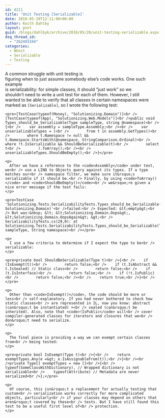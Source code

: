 ```yaml
---
id: 4211
title: 'Unit Testing [Serializable]'
date: 2010-05-20T12:11:00+00:00
author: Keith Dahlby
layout: post
guid: /blogs/dahlbyk/archive/2010/05/20/unit-testing-serializable.aspx
dsq_thread_id:
  - "262493344"
categories:
  - NUnit
  - Serializable
  - Testing
---
```

<div class="content">
  <div class="snap_preview">
    <p>
      A common struggle with unit testing is<br /> figuring when to just assume somebody else&rsquo;s code works. One such example<br /> is serializability: for simple classes, it should &ldquo;just work&rdquo; so we<br /> shouldn&rsquo;t need to write a unit test for each of them. However, I still<br /> wanted to be able to verify that all classes in certain namespaces were<br /> marked as <code>[Serializable]</code>, so I wrote the following test:
    </p>
    
    <pre>[TestCase(typeof(Money), "Solutionizing.Domain")]<br />[TestCase(typeof(App), "Solutionizing.Web.Models")]<br />public void Types_should_be_Serializable(Type sampleType, string @namespace)<br />{<br />    var assembly = sampleType.Assembly;<br /><br />    var unserializableTypes = (<br />        from t in assembly.GetTypes()<br />        where t.Namespace != null && t.Namespace.StartsWith(@namespace, StringComparison.Ordinal)<br />        where !t.IsSerializable && ShouldBeSerializable(t)<br />        select t<br />        ).ToArray();<br /><br />    unserializableTypes.ShouldBeEmpty();<br />}</pre>
    
    <p>
      After we have a reference to the <code>Assembly</code> under test, we<br /> use a LINQ to Objects query against its types. If a type matches our<br /> namespace filter, we make sure it&rsquo;s serializable if it should be.<br /> Finally, by using <code>ToArray()</code> and <code>ShouldBeEmpty()</code><br /> we&rsquo;re given a nice error message if the test fails:
    </p>
    
    <pre>TestCase 'Solutionizing.Tests.SerializabilityTests.Types_should_be_Serializable(Solutionizing.Domain.Money, Solutionizing.Domain)'<br />failed:<br /> Expected: &lt;empty&gt;<br /> But was:&nbsp; &lt; &lt;Solutionizing.Domain.Oops&gt;, &lt;Solutionizing.Domain.OopsAgain&gt; &gt;<br /> SerializabilityTests.cs(29,0): at Solutionizing.Tests.SerializabilityTests.Types_should_be_Serializable(Type sampleType, String namespace)<br /></pre>
    
    <p>
      I use a few criteria to determine if I expect the type to be<br /> serializable:
    </p>
    
    <pre>private bool ShouldBeSerializable(Type t)<br />{<br />    if (IsExempt(t))<br />        return false;<br />    if (t.IsAbstract && t.IsSealed) // Static class<br />        return false;<br />    if (t.IsInterface)<br />        return false;<br />    if (!t.IsPublic)<br />        return false;<br /><br />    return true;<br />}<br /></pre>
    
    <p>
      Other than <code>IsExempt()</code>, the code should be more or less<br /> self-explanatory. If you had never bothered to check how static classes<br /> are represented in IL, now you know: abstract (can&rsquo;t be instantiated) +<br /> sealed (can&rsquo;t be inherited). Also, note that <code>!IsPublic</code> will<br /> cover compiler-generated classes for iterators and closures that we<br /> don&rsquo;t need to serialize.
    </p>
    
    <p>
      The final piece is providing a way we can exempt certain classes from<br /> being tested:
    </p>
    
    <pre>private bool IsExempt(Type t)<br />{<br />    return exemptTypes.Any(e =&gt; e.IsAssignableFrom(t));<br />}<br /><br />private Type[] exemptTypes = new []<br />{<br />    typeof(SomeClassWithDictionary), // Wrapped dictionary is not serializable<br />    typeof(Attribute) // Metadata are never serialized<br />};</pre>
    
    <p>
      Of course, this isn&rsquo;t a replacement for actually testing that custom<br /> serialization works correctly for more complicated objects, particularly<br /> if your classes may depend on others that aren&rsquo;t covered by these<br /> tests. But I have still found this test to be a useful first level of<br /> protection.
    </p>
  </div>
</div>